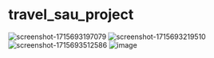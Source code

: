 # travel_sau_project

![screenshot-1715693197079](https://github.com/AdisornNangnoi/travel_sau_project/assets/113957028/d5c7ecd7-fdd7-48de-a28c-0d71c0166506)
![screenshot-1715693219510](https://github.com/AdisornNangnoi/travel_sau_project/assets/113957028/f4b76df8-8791-4158-89f0-afdf1d482a61)
![screenshot-1715693512586](https://github.com/AdisornNangnoi/travel_sau_project/assets/113957028/667e2844-8342-4084-9cc0-cae90151e503)
![image](https://github.com/AdisornNangnoi/travel_sau_project/assets/113957028/74049383-f982-457a-8fcc-70a1c93e9d56)
